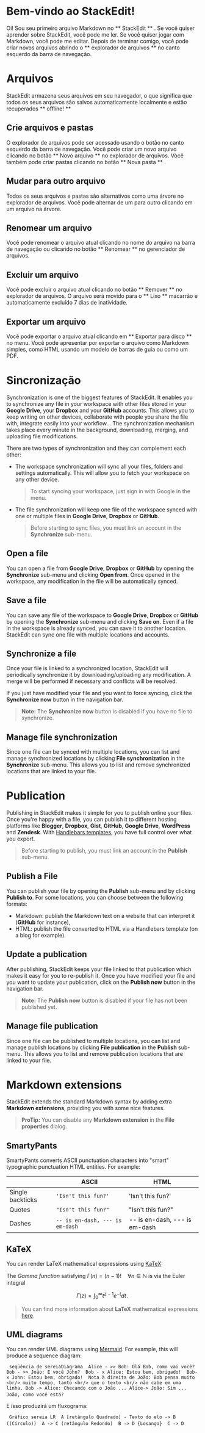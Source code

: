 # Bem-vindo ao StackEdit!

Oi! Sou seu primeiro arquivo Markdown no ** StackEdit ** . Se você quiser aprender sobre StackEdit, você pode me ler. Se você quiser jogar com Markdown, você pode me editar. Depois de terminar comigo, você pode criar novos arquivos abrindo o ** explorador de arquivos ** no canto esquerdo da barra de navegação.


# Arquivos

StackEdit armazena seus arquivos em seu navegador, o que significa que todos os seus arquivos são salvos automaticamente localmente e estão recuperados ** offline! **

## Crie arquivos e pastas

O explorador de arquivos pode ser acessado usando o botão no canto esquerdo da barra de navegação. Você pode criar um novo arquivo clicando no botão ** Novo arquivo ** no explorador de arquivos. Você também pode criar pastas clicando no botão ** Nova pasta ** .

## Mudar para outro arquivo

Todos os seus arquivos e pastas são alternativos como uma árvore no explorador de arquivos. Você pode alternar de um para outro clicando em um arquivo na árvore.

## Renomear um arquivo

Você pode renomear o arquivo atual clicando no nome do arquivo na barra de navegação ou clicando no botão ** Renomear ** no gerenciador de arquivos.

## Excluir um arquivo

Você pode excluir o arquivo atual clicando no botão ** Remover ** no explorador de arquivos. O arquivo será movido para o ** Lixo ** macarrão e automaticamente excluído 7 dias de inatividade.

## Exportar um arquivo

Você pode exportar o arquivo atual clicando em ** Exportar para disco ** no menu. Você pode apresentar por exportar o arquivo como Markdown simples, como HTML usando um modelo de barras de guia ou como um PDF.


# Sincronização

Synchronization is one of the biggest features of StackEdit. It enables you to synchronize any file in your workspace with other files stored in your **Google Drive**, your **Dropbox** and your **GitHub** accounts. This allows you to keep writing on other devices, collaborate with people you share the file with, integrate easily into your workflow... The synchronization mechanism takes place every minute in the background, downloading, merging, and uploading file modifications.

There are two types of synchronization and they can complement each other:

- The workspace synchronization will sync all your files, folders and settings automatically. This will allow you to fetch your workspace on any other device.
	> To start syncing your workspace, just sign in with Google in the menu.

- The file synchronization will keep one file of the workspace synced with one or multiple files in **Google Drive**, **Dropbox** or **GitHub**.
	> Before starting to sync files, you must link an account in the **Synchronize** sub-menu.

## Open a file

You can open a file from **Google Drive**, **Dropbox** or **GitHub** by opening the **Synchronize** sub-menu and clicking **Open from**. Once opened in the workspace, any modification in the file will be automatically synced.

## Save a file

You can save any file of the workspace to **Google Drive**, **Dropbox** or **GitHub** by opening the **Synchronize** sub-menu and clicking **Save on**. Even if a file in the workspace is already synced, you can save it to another location. StackEdit can sync one file with multiple locations and accounts.

## Synchronize a file

Once your file is linked to a synchronized location, StackEdit will periodically synchronize it by downloading/uploading any modification. A merge will be performed if necessary and conflicts will be resolved.

If you just have modified your file and you want to force syncing, click the **Synchronize now** button in the navigation bar.

> **Note:** The **Synchronize now** button is disabled if you have no file to synchronize.

## Manage file synchronization

Since one file can be synced with multiple locations, you can list and manage synchronized locations by clicking **File synchronization** in the **Synchronize** sub-menu. This allows you to list and remove synchronized locations that are linked to your file.


# Publication

Publishing in StackEdit makes it simple for you to publish online your files. Once you're happy with a file, you can publish it to different hosting platforms like **Blogger**, **Dropbox**, **Gist**, **GitHub**, **Google Drive**, **WordPress** and **Zendesk**. With [Handlebars templates](http://handlebarsjs.com/), you have full control over what you export.

> Before starting to publish, you must link an account in the **Publish** sub-menu.

## Publish a File

You can publish your file by opening the **Publish** sub-menu and by clicking **Publish to**. For some locations, you can choose between the following formats:

- Markdown: publish the Markdown text on a website that can interpret it (**GitHub** for instance),
- HTML: publish the file converted to HTML via a Handlebars template (on a blog for example).

## Update a publication

After publishing, StackEdit keeps your file linked to that publication which makes it easy for you to re-publish it. Once you have modified your file and you want to update your publication, click on the **Publish now** button in the navigation bar.

> **Note:** The **Publish now** button is disabled if your file has not been published yet.

## Manage file publication

Since one file can be published to multiple locations, you can list and manage publish locations by clicking **File publication** in the **Publish** sub-menu. This allows you to list and remove publication locations that are linked to your file.


# Markdown extensions

StackEdit extends the standard Markdown syntax by adding extra **Markdown extensions**, providing you with some nice features.

> **ProTip:** You can disable any **Markdown extension** in the **File properties** dialog.


## SmartyPants

SmartyPants converts ASCII punctuation characters into "smart" typographic punctuation HTML entities. For example:

|                |ASCII                          |HTML                         |
|----------------|-------------------------------|-----------------------------|
|Single backticks|`'Isn't this fun?'`            |'Isn't this fun?'            |
|Quotes          |`"Isn't this fun?"`            |"Isn't this fun?"            |
|Dashes          |`-- is en-dash, --- is em-dash`|-- is en-dash, --- is em-dash|


## KaTeX

You can render LaTeX mathematical expressions using [KaTeX](https://khan.github.io/KaTeX/):

The *Gamma function* satisfying $\Gamma(n) = (n-1)!\quad\forall n\in\mathbb N$ is via the Euler integral

$$
\Gamma(z) = \int_0^\infty t^{z-1}e^{-t}dt\,.
$$

> You can find more information about **LaTeX** mathematical expressions [here](http://meta.math.stackexchange.com/questions/5020/mathjax-basic-tutorial-and-quick-reference).


## UML diagrams

You can render UML diagrams using [Mermaid](https://mermaidjs.github.io/). For example, this will produce a sequence diagram:

` `  `
 seqüência de sereiaDiagrama 
Alice - >> Bob: Olá Bob, como vai você? 
Bob - >> João: E você John? 
Bob - x Alice: Estou bem, obrigado! 
Bob-x John: Estou bem, obrigado! 
Nota à direita de João: Bob pensa muito <br/> muito tempo, tanto <br/> que o texto <br/> não cabe em uma linha. Bob -> Alice: Checando com o João ... Alice-> João: Sim ... João, como você está? ` ` `





E isso produzirá um fluxograma:

` `  `
 Gráfico sereia LR 
A [retângulo Quadrado] - Texto do elo -> B ((Círculo)) 
A -> C (retângulo Redondo) 
B -> D {Losango} 
C -> D `  ` `

<!--stackedit_data:
eyJoaXN0b3J5IjpbMTMzNjkwOTI1NF19
-->